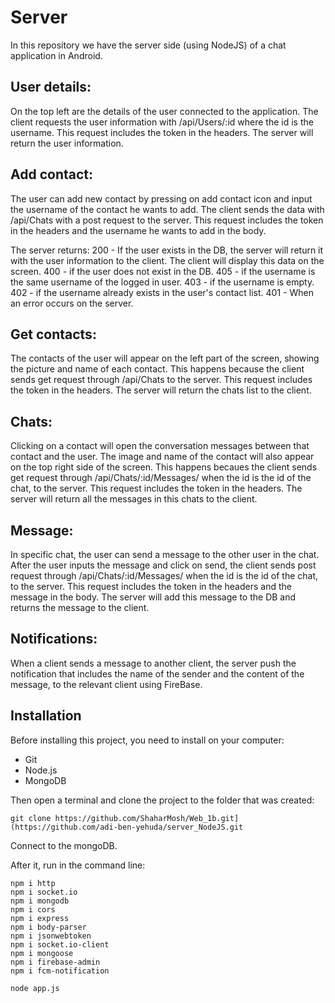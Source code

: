 # Server
In this repository we have the server side (using NodeJS) of a chat application in Android.


## User details:
On the top left are the details of the user connected to the application. The client requests the user information with /api/Users/:id where the id is the username. This request includes the token in the headers. The server will return the user information.

## Add contact:
The user can add new contact by pressing on add contact icon and input the username of the contact he wants to add. The client sends the data with /api/Chats with a post request to the server. This request includes the token in the headers and the username he wants to add in the body.

The server returns: 200 - If the user exists in the DB, the server will return it with the user information to the client. The client will display this data on the screen. 400 - if the user does not exist in the DB. 405 - if the username is the same username of the logged in user. 403 - if the username is empty. 402 - if the username already exists in the user's contact list. 401 - When an error occurs on the server.

## Get contacts:
The contacts of the user will appear on the left part of the screen, showing the picture and name of each contact. This happens because the client sends get request through /api/Chats to the server. This request includes the token in the headers. The server will return the chats list to the client.

## Chats:
Clicking on a contact will open the conversation messages between that contact and the user. The image and name of the contact will also appear on the top right side of the screen. This happens becaues the client sends get request through /api/Chats/:id/Messages/ when the id is the id of the chat, to the server. This request includes the token in the headers. The server will return all the messages in this chats to the client.


## Message:
In specific chat, the user can send a message to the other user in the chat. After the user inputs the message and click on send, the client sends post request through /api/Chats/:id/Messages/ when the id is the id of the chat, to the server. This request includes the token in the headers and the message in the body. The server will add this message to the DB and returns the message to the client.

## Notifications:
When a client sends a message to another client, the server push the notification that includes the name of the sender and the content of the message, to the relevant client using FireBase.


## Installation
Before installing this project, you need to install on your computer:
* Git
* Node.js
* MongoDB

Then open a terminal and clone the project to the folder that was created:
```
git clone https://github.com/ShaharMosh/Web_1b.git](https://github.com/adi-ben-yehuda/server_NodeJS.git
```
Connect to the mongoDB.

After it, run in the command line:
```
npm i http
npm i socket.io
npm i mongodb
npm i cors
npm i express
npm i body-parser
npm i jsonwebtoken
npm i socket.io-client
npm i mongoose
npm i firebase-admin
npm i fcm-notification

node app.js
```





